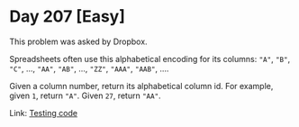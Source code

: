 # Day 207 \[Easy\]

This problem was asked by Dropbox.

Spreadsheets often use this alphabetical encoding for its columns: `"A"`, `"B"`, `"C"`, ..., `"AA"`, `"AB"`, ..., `"ZZ"`, `"AAA"`, `"AAB"`, ....

Given a column number, return its alphabetical column id. For example, given `1`, return `"A"`. Given `27`, return `"AA"`.

Link: [Testing code](../../../../test/kotlin/dcp/day212)

